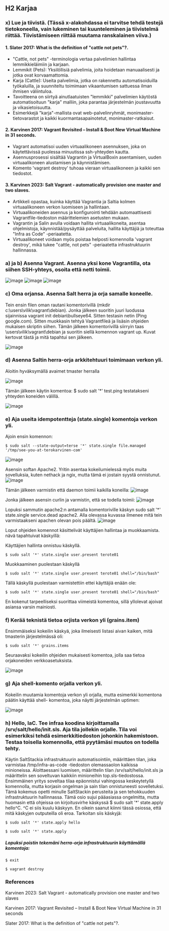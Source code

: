 ## H2 Karjaa 

### x) Lue ja tiivistä. (Tässä x-alakohdassa ei tarvitse tehdä testejä tietokoneella, vain lukeminen tai kuunteleminen ja tiivistelmä riittää. Tiivistämiseen riittää muutama ranskalainen viiva.)

#### 1. Slater 2017: What is the definition of "cattle not pets"?. 
- "Cattle, not pets" -terminologia vertaa palvelimien hallintaa lemmikkieläimiin ja karjaan.
- Lemmikit (Pets): Yksilöllisiä palvelimia, joita hoidetaan manuaalisesti ja jotka ovat korvaamattomia.
- Karja (Cattle): Useita palvelimia, jotka on rakennettu automatisoiduilla työkaluilla, ja suunniteltu toimimaan vikaantumisen sattuessa ilman ihmisen väliintuloa.
- Tavoitteena on siirtyä ainutlaatuisten "lemmikki" palvelimien käytöstä automatisoituun "karja" malliin, joka parantaa järjestelmän joustavuutta ja vikasietoisuutta.
- Esimerkkejä "karja"-mallista ovat web-palvelinryhmät, monimaster-tietovarastot ja kaikki kuormantasapainotetut, monimaster-ratkaisut.

#### 2. Karvinen 2017: Vagrant Revisited – Install & Boot New Virtual Machine in 31 seconds.
- Vagrant automatisoi uuden virtuaalikoneen asennuksen, joka on käytettävissä puolessa minuutissa ssh-yhteyden kautta.
- Asennusprosessi sisältää Vagrantin ja VirtualBoxin asentamisen, uuden virtuaalikoneen alustamisen ja käynnistämisen.
- Komento 'vagrant destroy' tuhoaa vieraan virtuaalikoneen ja kaikki sen tiedostot.

#### 3. Karvinen 2023: Salt Vagrant - automatically provision one master and two slaves.
- Artikkeli opastaa, kuinka käyttää Vagrantia ja Saltia kolmen virtuaalikoneen verkon luomiseen ja hallintaan.
- Virtuaalikoneiden asennus ja konfigurointi tehdään automaattisesti Vagrantfile-tiedoston määrittelemien asetusten mukaan.
- Vagrantin ja Salin avulla voidaan hallita virtuaalikoneita, asentaa ohjelmistoja, käynnistää/pysäyttää palveluita, hallita käyttäjiä ja toteuttaa "Infra as Code" -periaatetta.
- Virtuaalikoneet voidaan myös poistaa helposti komennolla 'vagrant destroy', mikä tukee "cattle, not pets" -periaatetta infrastruktuurin hallinnassa.

### a) ja b) Asenna Vagrant. Asenna yksi kone Vagrantilla, ota siihen SSH-yhteys, osoita että netti toimii.
![image](https://github.com/vilikaihola/Palvelinten-hallinta/assets/148875596/cc00c6e2-27dc-45fd-b87b-94f687933478)
![image](https://github.com/vilikaihola/Palvelinten-hallinta/assets/148875596/31cde458-9eb4-488a-aa15-fc4cb941702c)
![image](https://github.com/vilikaihola/Palvelinten-hallinta/assets/148875596/1ee617a9-ca95-42b7-aa48-d9215e0d8c79)

### c) Oma orjansa. Asenna Salt herra ja orja samalle koneelle.

Tein ensin filen oman rautani komentorivillä (mkdir c:\users\vilik\vagrant\debian). Jonka jälkeen suoritin juuri luodussa sijainnissa vagrant init debian\bullseye64. Sitten testasin netin (Ping google.com). Sitten muokkasin tehtyä Vagrantfileä ja lisäsin ohjeiden mukaisen skriptin siihen. Tämän jälkeen komentorivillä siirryin taas \users\vilik\vagrant\debian ja suoritin siellä komennon vagrant up. Kuvat kertovat tästä ja mitä tapahtui sen jälkeen.


![image](https://github.com/vilikaihola/Palvelinten-hallinta/assets/148875596/e33a31e6-edd4-4e44-8f81-12dc609e6e88)

### d) Asenna Saltin herra-orja arkkitehtuuri toimimaan verkon yli.

  Aloitin hyväksymällä avaimet tmaster herralla
  
  ![image](https://github.com/vilikaihola/Palvelinten-hallinta/assets/148875596/e9af9842-26b4-453d-919a-1c2e70fa5dcb)

Tämän jälkeen  käytin komentoa: $ sudo salt '*' test.ping testatakseni yhteyden koneiden välillä. 

![image](https://github.com/vilikaihola/Palvelinten-hallinta/assets/148875596/25d8b90b-be60-4347-852d-b4bb74667a83)

### e) Aja useita idempotentteja (state.single) komentoja verkon yli.

Ajoin ensin komennon:
    
    $ sudo salt --state-output=terse '*' state.single file.managed '/tmp/see-you-at-terokarvinen-com' 

![image](https://github.com/vilikaihola/Palvelinten-hallinta/assets/148875596/33a866ed-ba71-462b-88fe-0a29d58a4461)

Asensin softan Apache2. Yritin asentaa kokeilumielessä myös muita sovelluksia, kuten nethack ja ngix, mutta tämä ei jostain syystä onnistunut.
![image](https://github.com/vilikaihola/Palvelinten-hallinta/assets/148875596/8ea0b3a0-0c33-4c0b-a1d7-65947413c6ed)

Tämän jälkeen varmistin että daemon toimii kaikilla koneilla:
![image](https://github.com/vilikaihola/Palvelinten-hallinta/assets/148875596/aba43c2a-2253-4592-84ee-da716dc04131)

Jonka jälkeen asensin curlin ja varmistin, että se todella toimii:
![image](https://github.com/vilikaihola/Palvelinten-hallinta/assets/148875596/8ed68114-2298-499f-9108-53de297fd0c2)

 Lopuksi sammutin apache2:n antamalla komentoriville käskyn  sudo salt '*' state.single service.dead apache2. Alla olevassa kuvassa ilmenee mitä tein varmistaakseni apachen olevan pois päältä.
![image](https://github.com/vilikaihola/Palvelinten-hallinta/assets/148875596/954b7d66-0423-467d-b9a4-23973c7edd36)

Loput ohjeiden komennot käsittelivät käyttäjien hallintaa ja muokkaamista. nävä tapahtuivat käskyillä:

Käyttäjien hallinta onnistuu käskyllä.

    $ sudo salt '*' state.single user.present terote01

Muokkaaminen puolestaan käskyllä

    $ sudo salt '*' state.single user.present terote01 shell="/bin/bash"

Tällä käskyllä puolestaan varmistettiin ettei käyttäjiä enään ole:

    $ sudo salt '*' state.single user.present terote01 shell="/bin/bash"

En kokenut tarpeelliseksi suorittaa viimeistä komentoa, sillä yllolevat ajoivat asiansa varsin mainiosti.

### f) Kerää teknistä tietoa orjista verkon yli (grains.item)

Ensimmäiseksi kokeilin käskyä, joka ilmeisesti listasi aivan kaiken, mitä tmasterin järjestelmässä oli: 

    $ sudo salt '*' grains.items

Seuraavaksi kokeilin ohjeiden mukaisesti komentoa, jolla saa tietoa orjakoneiden verkkoasetuksista.

![image](https://github.com/vilikaihola/Palvelinten-hallinta/assets/148875596/d010829b-d4b4-4745-b25a-d9c4d294c170)

### g)  Aja shell-komento orjalla verkon yli.

Kokeilin muutamia komentoja verkon yli orjalla, mutta esimerkki komentona päätin käyttää shell- komentoa, joka näytti järjestelmän uptimen:

![image](https://github.com/vilikaihola/Palvelinten-hallinta/assets/148875596/ae3263f2-2c6f-4cb7-8624-c4d1bc8bc5e5)

### h) Hello, IaC. Tee infraa koodina kirjoittamalla /srv/salt/hello/init.sls. Aja tila jollekin orjalle. Tila voi esimerkiksi tehdä esimerkkitiedoston johonkin hakemistoon. Testaa toisella komennolla, että pyytämäsi muutos on todella tehty.

Käytin SaltStackia infrastruktuurin automatisointiin, määrittäen tilan, joka varmistaa /tmp/infra-as-code -tiedoston olemassaolon kaikissa minioneissa. Aloittaessani luomisen, määrittelin tilan /srv/salt/hello/init.sls ja määrittelin sen soveltuvan kaikkiin minioneihin top.sls-tiedostossa. Ensimmäinen yritys soveltaa tilaa epäonnistui vahingossa keskeytetyllä komennolla, mutta korjasin ongelman ja sain tilan onnistuneesti sovelletuksi. Tämä kokemus opetti minulle SaltStackin perusteita ja sen tehokkuuden infrastruktuurin hallinnassa. Tämä osio sujui pääasiassa ongelmitta, mutta huomasin että ohjeissa on kirjoitusvirhe käskyssä $ sudo salt '*' state.apply hello^C. ^C ei siis kuulu käskyyn.
En oikein saanut kiinni tässä osiossa, että mitä käskyjen outputeilla oli eroa. Tarkoitan siis käskyjä:

    $ sudo salt '*' state.apply hello

    $ sudo salt '*' state.apply


##### Lopuksi poistin tekemäni herra-orja infrastruktuurin käyttämällä komentoja:

    $ exit

    $ vagrant destroy

### References

Karvinen 2023: Salt Vagrant - automatically provision one master and two slaves

Karvinen 2017: Vagrant Revisited – Install & Boot New Virtual Machine in 31 seconds

Slater 2017: What is the definition of "cattle not pets"?.
